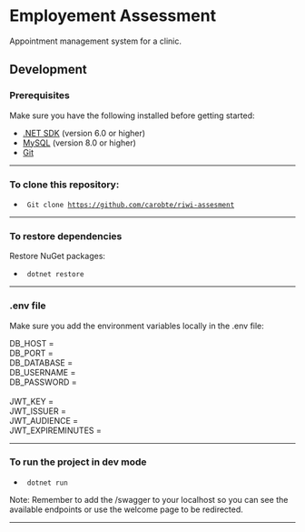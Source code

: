 # Employement Assessment

Appointment management system for a clinic.

## Development 

### Prerequisites

Make sure you have the following installed before getting started:

- [.NET SDK](https://dotnet.microsoft.com/download) (version 6.0 or higher)
- [MySQL](https://www.mysql.com/) (version 8.0 or higher)
- [Git](https://git-scm.com/)

<hr>

### To clone this repository:

- <code> Git clone https://github.com/carobte/riwi-assesment </code>

<hr>

### To restore dependencies

Restore NuGet packages:

- <code> dotnet restore </code>

<hr>

### .env file

Make sure you add the environment variables locally in the .env file:

DB_HOST =  </br>
DB_PORT =  </br>
DB_DATABASE = </br>
DB_USERNAME = </br>
DB_PASSWORD = </br>
</br>
JWT_KEY = </br> 
JWT_ISSUER = </br>
JWT_AUDIENCE = </br>
JWT_EXPIREMINUTES = </br>

<hr>

### To run the project in dev mode

- <code> dotnet run </code>

Note: Remember to add the /swagger to your localhost so you can see the available endpoints or use the welcome page to be redirected.

<hr>
